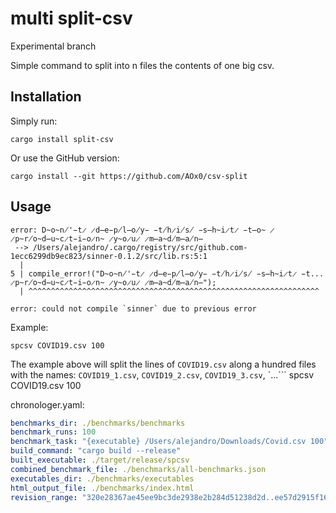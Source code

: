 # multi split-csv

Experimental branch

Simple command to split into n files the contents of one big csv.



## Installation

Simply run:

```
cargo install split-csv
```

Or use the GitHub version:
```
cargo install --git https://github.com/AOx0/csv-split
```

## Usage

```HELP
error: D̴o̴n̸'̵t̷ ̷d̶e̵p̸l̶o̸y̵ ̵t̸h̷i̸s̸ ̵s̶h̴i̷t̷ ̵t̶o̴ ̷p̴r̸o̴d̶u̴c̷t̵i̵o̷n̴ ̷y̴o̷u̷ ̷m̶a̴d̸m̶a̸n̶
 --> /Users/alejandro/.cargo/registry/src/github.com-1ecc6299db9ec823/sinner-0.1.2/src/lib.rs:5:1
  |
5 | compile_error!("D̴o̴n̸'̵t̷ ̷d̶e̵p̸l̶o̸y̵ ̵t̸h̷i̸s̸ ̵s̶h̴i̷t̷ ̵t... ̷p̴r̸o̴d̶u̴c̷t̵i̵o̷n̴ ̷y̴o̷u̷ ̷m̶a̴d̸m̶a̸n̶");
  | ^^^^^^^^^^^^^^^^^^^^^^^^^^^^^^^^^^^^^^^^^^^^^^^^^^^^^^^^^^^^^^^^^

error: could not compile `sinner` due to previous error
```



Example:

```
spcsv COVID19.csv 100
```



The example above will split the lines of `COVID19.csv` along a hundred files with the names: `COVID19_1.csv`, `COVID19_2.csv`, `COVID19_3.csv`, `...```
spcsv COVID19.csv 100


chronologer.yaml:
```yaml
benchmarks_dir: ./benchmarks/benchmarks
benchmark_runs: 100
benchmark_task: "{executable} /Users/alejandro/Downloads/Covid.csv 100"
build_command: "cargo build --release"
built_executable: ./target/release/spcsv
combined_benchmark_file: ./benchmarks/all-benchmarks.json
executables_dir: ./benchmarks/executables
html_output_file: ./benchmarks/index.html
revision_range: "320e28367ae45ee9bc3de2938e2b284d51238d2d..ee57d2915f16b8d36a21ba22957c5cbec3b78119"
```